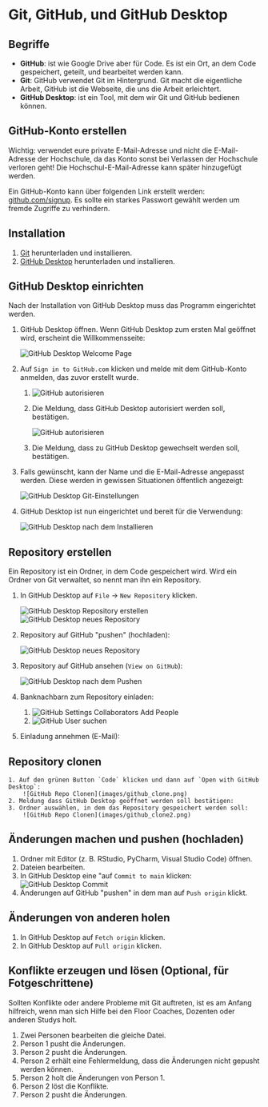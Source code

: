 # Git, GitHub, und GitHub Desktop

## Begriffe

- **GitHub**: ist wie Google Drive aber für Code. Es ist ein Ort, an dem Code gespeichert, geteilt, und bearbeitet werden kann.
- **Git**: GitHub verwendet Git im Hintergrund. Git macht die eigentliche Arbeit, GitHub ist die Webseite, die uns die Arbeit erleichtert.
- **GitHub Desktop**: ist ein Tool, mit dem wir Git und GitHub bedienen können.

## GitHub-Konto erstellen

Wichtig: verwendet eure private E-Mail-Adresse und nicht die E-Mail-Adresse der Hochschule, da das Konto sonst bei Verlassen der Hochschule verloren geht! Die Hochschul-E-Mail-Adresse kann später hinzugefügt werden.

Ein GitHub-Konto kann über folgenden Link erstellt werden: [github.com/signup](https://github.com/signup). Es sollte ein starkes Passwort gewählt werden um fremde Zugriffe zu verhindern.

## Installation

1. [Git](https://git-scm.com/download) herunterladen und installieren.
2. [GitHub Desktop](https://desktop.github.com/download/) herunterladen und installieren.

## GitHub Desktop einrichten

Nach der Installation von GitHub Desktop muss das Programm eingerichtet werden.

1. GitHub Desktop öffnen. Wenn GitHub Desktop zum ersten Mal geöffnet wird, erscheint die Willkommensseite:

    ![GitHub Desktop Welcome Page](images/github_desktop_welcome.png)

2. Auf `Sign in to GitHub.com` klicken und melde mit dem GitHub-Konto anmelden, das zuvor erstellt wurde.

   1. ![GitHub autorisieren](images/github_auth.png)
   2. Die Meldung, dass GitHub Desktop autorisiert werden soll, bestätigen.

        ![GitHub autorisieren](images/github_auth2.png)

   3. Die Meldung, dass zu GitHub Desktop gewechselt werden soll, bestätigen.

3. Falls gewünscht, kann der Name und die E-Mail-Adresse angepasst werden. Diese werden in gewissen Situationen öffentlich angezeigt:

    ![GitHub Desktop Git-Einstellungen](images/github_git_settings.png)

4. GitHub Desktop ist nun eingerichtet und bereit für die Verwendung:

    ![GitHub Desktop nach dem Installieren](images/github_done.png)

## Repository erstellen

Ein Repository ist ein Ordner, in dem Code gespeichert wird. Wird ein Ordner von Git verwaltet, so nennt man ihn ein Repository.

1. In GitHub Desktop auf `File` -> `New Repository` klicken.

    ![GitHub Desktop Repository erstellen](images/github_new_repo.png)
    ![GitHub Desktop neues Repository](images/github_new_repo2.png)

2. Repository auf GitHub "pushen" (hochladen):

    ![GitHub Desktop neues Repository](images/github_push.png)

3. Repository auf GitHub ansehen (`View on GitHub`):

    ![GitHub Desktop nach dem Pushen](images/github_push2.png)

4. Banknachbarn zum Repository einladen:

    1. ![GitHub Settings Collaborators Add People](images/github_collaborators.png)
    2. ![GitHub User suchen](images/github_search_user.png)

5. Einladung annehmen (E-Mail):

## Repository clonen

    1. Auf den grünen Button `Code` klicken und dann auf `Open with GitHub Desktop`:
        ![GitHub Repo Clonen](images/github_clone.png)
    2. Meldung dass GitHub Desktop geöffnet werden soll bestätigen:
    3. Ordner auswählen, in dem das Repository gespeichert werden soll:
        ![GitHub Repo Clonen](images/github_clone2.png)

## Änderungen machen und pushen (hochladen)

   1. Ordner mit Editor (z. B. RStudio, PyCharm, Visual Studio Code) öffnen.
   2. Dateien bearbeiten.
   3. In GitHub Desktop eine "auf `Commit to main` klicken:
        ![GitHub Desktop Commit](images/github_commit.png)
   4. Änderungen auf GitHub "pushen" in dem man auf `Push origin` klickt.

## Änderungen von anderen holen

   1. In GitHub Desktop auf `Fetch origin` klicken.
   2. In GitHub Desktop auf `Pull origin` klicken.

## Konflikte erzeugen und lösen (Optional, für Fotgeschrittene)

Sollten Konflikte oder andere Probleme mit Git auftreten, ist es am Anfang hilfreich, wenn man sich Hilfe bei den Floor Coaches, Dozenten oder anderen Studys holt.

   1. Zwei Personen bearbeiten die gleiche Datei.
   2. Person 1 pusht die Änderungen.
   3. Person 2 pusht die Änderungen.
   4. Person 2 erhält eine Fehlermeldung, dass die Änderungen nicht gepusht werden können.
   5. Person 2 holt die Änderungen von Person 1.
   6. Person 2 löst die Konflikte.
   7. Person 2 pusht die Änderungen.
